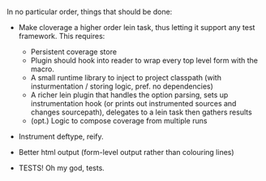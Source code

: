 In no particular order, things that should be done:

  - Make cloverage a higher order lein task, thus letting it support any test framework. This requires:
    - Persistent coverage store
    - Plugin should hook into reader to wrap every top level form with the macro.
    - A small runtime library to inject to project classpath (with insturmentation / storing logic, pref. no dependencies)
    - A richer lein plugin that handles the option parsing, sets up instrumentation hook (or prints out instrumented sources and changes sourcepath), delegates to a lein task then gathers results
    - (opt.) Logic to compose coverage from multiple runs

  - Instrument deftype, reify.
  - Better html output (form-level output rather than colouring lines)
  - TESTS! Oh my god, tests.

